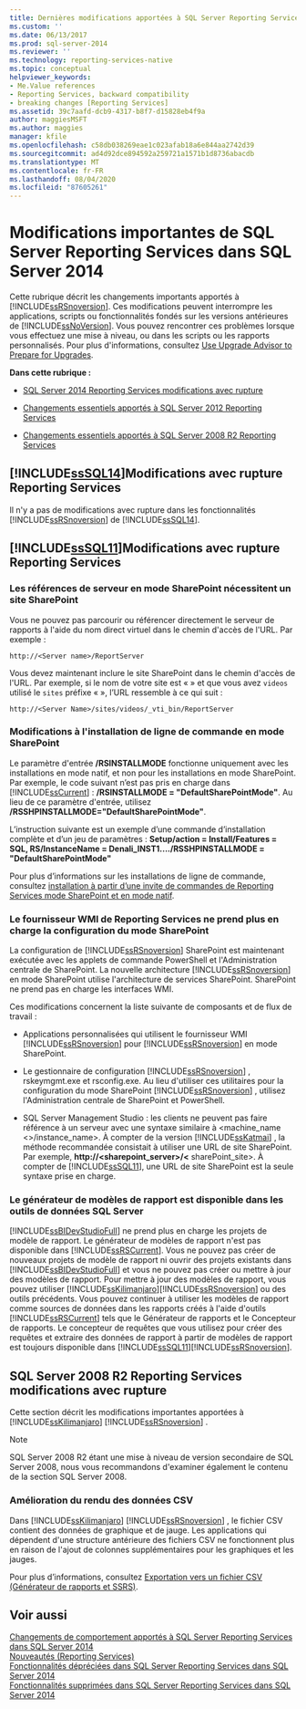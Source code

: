 ```yaml
---
title: Dernières modifications apportées à SQL Server Reporting Services dans SQL Server 2014 | Microsoft Docs
ms.custom: ''
ms.date: 06/13/2017
ms.prod: sql-server-2014
ms.reviewer: ''
ms.technology: reporting-services-native
ms.topic: conceptual
helpviewer_keywords:
- Me.Value references
- Reporting Services, backward compatibility
- breaking changes [Reporting Services]
ms.assetid: 39c7aafd-dcb9-4317-b8f7-d15828eb4f9a
author: maggiesMSFT
ms.author: maggies
manager: kfile
ms.openlocfilehash: c58db038269eae1c023afab18a6e844aa2742d39
ms.sourcegitcommit: ad4d92dce894592a259721a1571b1d8736abacdb
ms.translationtype: MT
ms.contentlocale: fr-FR
ms.lasthandoff: 08/04/2020
ms.locfileid: "87605261"
---
```

# <a name="breaking-changes-in-sql-server-reporting-services-in-sql-server-2014"></a>Modifications importantes de SQL Server Reporting Services dans SQL Server 2014
  Cette rubrique décrit les changements importants apportés à [!INCLUDE[ssRSnoversion](../includes/ssrsnoversion-md.md)]. Ces modifications peuvent interrompre les applications, scripts ou fonctionnalités fondés sur les versions antérieures de [!INCLUDE[ssNoVersion](../includes/ssnoversion-md.md)]. Vous pouvez rencontrer ces problèmes lorsque vous effectuez une mise à niveau, ou dans les scripts ou les rapports personnalisés. Pour plus d'informations, consultez [Use Upgrade Advisor to Prepare for Upgrades](../sql-server/install/use-upgrade-advisor-to-prepare-for-upgrades.md).  
  
 **Dans cette rubrique :**  
  
-   [SQL Server 2014 Reporting Services modifications avec rupture](#bkmk_sql14)  
  
-   [Changements essentiels apportés à SQL Server 2012 Reporting Services](#bkmk_rc0)  
  
-   [Changements essentiels apportés à SQL Server 2008 R2 Reporting Services](#bkmk_kj)  
  
##  <a name="sssql14-reporting-services-breaking-changes"></a><a name="bkmk_sql14"></a>[!INCLUDE[ssSQL14](../includes/sssql14-md.md)]Modifications avec rupture Reporting Services  
 Il n'y a pas de modifications avec rupture dans les fonctionnalités [!INCLUDE[ssRSnoversion](../includes/ssrsnoversion-md.md)] de [!INCLUDE[ssSQL14](../includes/sssql14-md.md)].  
  
##  <a name="sssql11-reporting-services-breaking-changes"></a><a name="bkmk_rc0"></a>[!INCLUDE[ssSQL11](../includes/sssql11-md.md)]Modifications avec rupture Reporting Services  
  
### <a name="sharepoint-mode-server-references-require-the-sharepoint-site"></a>Les références de serveur en mode SharePoint nécessitent un site SharePoint  
 Vous ne pouvez pas parcourir ou référencer directement le serveur de rapports à l'aide du nom direct virtuel dans le chemin d'accès de l'URL. Par exemple :  
  
 `http://<Server name>/ReportServer`  
  
 Vous devez maintenant inclure le site SharePoint dans le chemin d'accès de l'URL. Par exemple, si le nom de votre site est « » et que vous avez `videos` utilisé le `sites` préfixe « », l’URL ressemble à ce qui suit :  
  
 `http://<Server Name>/sites/videos/_vti_bin/ReportServer`  
  
### <a name="changes-to-sharepoint-mode-command-line-installation"></a>Modifications à l'installation de ligne de commande en mode SharePoint  
 Le paramètre d'entrée **/RSINSTALLMODE** fonctionne uniquement avec les installations en mode natif, et non pour les installations en mode SharePoint. Par exemple, le code suivant n’est pas pris en charge dans [!INCLUDE[ssCurrent](../includes/sscurrent-md.md)] : **/RSINSTALLMODE = "DefaultSharePointMode"**. Au lieu de ce paramètre d'entrée, utilisez **/RSSHPINSTALLMODE="DefaultSharePointMode"**.  
  
 L’instruction suivante est un exemple d’une commande d’installation complète et d’un jeu de paramètres : **Setup/action = Install/Features = SQL, RS/InstanceName = Denali_INST1..../RSSHPINSTALLMODE = "DefaultSharePointMode"**  
  
 Pour plus d’informations sur les installations de ligne de commande, consultez [installation à partir d’une invite de commandes de Reporting Services mode SharePoint et en mode natif](install-windows/install-reporting-services-at-the-command-prompt.md).  
  
### <a name="the-reporting-services-wmi-provider-no-longer-supports-configuration-of-sharepoint-mode"></a>Le fournisseur WMI de Reporting Services ne prend plus en charge la configuration du mode SharePoint  
 La configuration de [!INCLUDE[ssRSnoversion](../includes/ssrsnoversion-md.md)] SharePoint est maintenant exécutée avec les applets de commande PowerShell et l'Administration centrale de SharePoint. La nouvelle architecture [!INCLUDE[ssRSnoversion](../includes/ssrsnoversion-md.md)] en mode SharePoint utilise l'architecture de services SharePoint. SharePoint ne prend pas en charge les interfaces WMI.  
  
 Ces modifications concernent la liste suivante de composants et de flux de travail :  
  
-   Applications personnalisées qui utilisent le fournisseur WMI [!INCLUDE[ssRSnoversion](../includes/ssrsnoversion-md.md)] pour [!INCLUDE[ssRSnoversion](../includes/ssrsnoversion-md.md)] en mode SharePoint.  
  
-   Le gestionnaire de configuration [!INCLUDE[ssRSnoversion](../includes/ssrsnoversion-md.md)] , rskeymgmt.exe et rsconfig.exe. Au lieu d'utiliser ces utilitaires pour la configuration du mode SharePoint [!INCLUDE[ssRSnoversion](../includes/ssrsnoversion-md.md)] , utilisez l'Administration centrale de SharePoint et PowerShell.  
  
-   SQL Server Management Studio : les clients ne peuvent pas faire référence à un serveur avec une syntaxe similaire à <machine_name <>/instance_name>. À compter de la version [!INCLUDE[ssKatmai](../includes/sskatmai-md.md)] , la méthode recommandée consistait à utiliser une URL de site SharePoint. Par exemple, **http://<sharepoint_server>/<** sharePoint_site>. À compter de [!INCLUDE[ssSQL11](../includes/sssql11-md.md)], une URL de site SharePoint est la seule syntaxe prise en charge.  
  
### <a name="report-model-designer-is-not-available-in-sql-server-data-tools"></a>Le générateur de modèles de rapport est disponible dans les outils de données SQL Server  
 [!INCLUDE[ssBIDevStudioFull](../includes/ssbidevstudiofull-md.md)] ne prend plus en charge les projets de modèle de rapport. Le générateur de modèles de rapport n'est pas disponible dans [!INCLUDE[ssRSCurrent](../includes/ssrscurrent-md.md)]. Vous ne pouvez pas créer de nouveaux projets de modèle de rapport ni ouvrir des projets existants dans [!INCLUDE[ssBIDevStudioFull](../includes/ssbidevstudiofull-md.md)] et vous ne pouvez pas créer ou mettre à jour des modèles de rapport. Pour mettre à jour des modèles de rapport, vous pouvez utiliser [!INCLUDE[ssKilimanjaro](../includes/sskilimanjaro-md.md)][!INCLUDE[ssRSnoversion](../includes/ssrsnoversion-md.md)] ou des outils précédents. Vous pouvez continuer à utiliser les modèles de rapport comme sources de données dans les rapports créés à l'aide d'outils [!INCLUDE[ssRSCurrent](../includes/ssrscurrent-md.md)] tels que le Générateur de rapports et le Concepteur de rapports. Le concepteur de requêtes que vous utilisez pour créer des requêtes et extraire des données de rapport à partir de modèles de rapport est toujours disponible dans [!INCLUDE[ssSQL11](../includes/sssql11-md.md)][!INCLUDE[ssRSnoversion](../includes/ssrsnoversion-md.md)].  
  
##  <a name="sql-server-2008-r2-reporting-services-breaking-changes"></a><a name="bkmk_kj"></a>SQL Server 2008 R2 Reporting Services modifications avec rupture  
 Cette section décrit les modifications importantes apportées à [!INCLUDE[ssKilimanjaro](../includes/sskilimanjaro-md.md)] [!INCLUDE[ssRSnoversion](../includes/ssrsnoversion-md.md)] .  
  
> [!NOTE]  
>  SQL Server 2008 R2 étant une mise à niveau de version secondaire de SQL Server 2008, nous vous recommandons d'examiner également le contenu de la section SQL Server 2008.  
  
### <a name="expanded-csv-data-renderer"></a>Amélioration du rendu des données CSV  
 Dans [!INCLUDE[ssKilimanjaro](../includes/sskilimanjaro-md.md)] [!INCLUDE[ssRSnoversion](../includes/ssrsnoversion-md.md)] , le fichier CSV contient des données de graphique et de jauge. Les applications qui dépendent d'une structure antérieure des fichiers CSV ne fonctionnent plus en raison de l'ajout de colonnes supplémentaires pour les graphiques et les jauges.  
  
 Pour plus d’informations, consultez [Exportation vers un fichier CSV &#40;Générateur de rapports et SSRS&#41;](report-builder/exporting-to-a-csv-file-report-builder-and-ssrs.md).  
  
## <a name="see-also"></a>Voir aussi  
 [Changements de comportement apportés à SQL Server Reporting Services dans SQL Server 2014](behavior-changes-to-sql-server-reporting-services-in-sql-server-2016.md)   
 [Nouveautés &#40;Reporting Services&#41;](what-s-new-reporting-services.md)   
 [Fonctionnalités dépréciées dans SQL Server Reporting Services dans SQL Server 2014](deprecated-features-in-sql-server-reporting-services-ssrs.md)   
 [Fonctionnalités supprimées dans SQL Server Reporting Services dans SQL Server 2014](discontinued-functionality-to-sql-server-reporting-services-in-sql-server.md)  
  
  

